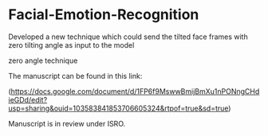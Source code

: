 # Facial-Emotion-Recognition
Developed a new technique which could send the tilted face frames with zero tilting angle as input to the model

zero angle technique 

The manuscript can be found in this link: 

(https://docs.google.com/document/d/1FP6f9MswwBmijBmXu1nPONngCHdieGDd/edit?usp=sharing&ouid=103583841853706605324&rtpof=true&sd=true)

Manuscript is in review under ISRO.